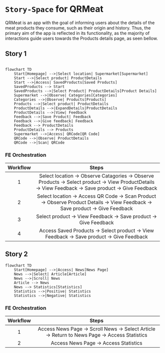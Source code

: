 # `Story-Space` for QRMeat
QRMeat is an app with the goal of informing users about the details of the meat products they consume, such as their origin and history. Thus, the primary aim of the app is reflected in its functionality, as the majority of interactions guide users towards the Products details page, as seen bellow.

## Story 1
```mermaid

flowchart TD
    Start[Homepage] -->|Select location| Supermarket[Supermarket]
    Start -->|Select product| ProductDetails
    Start -->|Access| SavedProducts[Saved Products]
    SavedProducts --> Start
    SavedProducts -->|Select Product| ProductDetails[Product Details]
    Supermarket -->|Observe| Categories[Categories]
    Categories -->|Observe| Products[Products]
    Products -->|Select product| ProductDetails
    ProductDetails -->|ExpandDetails|ProductDetails
    ProductDetails -->|View| Feedback
    Feedback -->|Save Product| Feedback
    Feedback -->|Give feedback| Feedback
    Feedback --> ProductDetails
    ProductDetails --> Products
    Supermarket -->|Access| QRCode[QR Code]
    QRCode -->|Observe| ProductDetails
    QRCode -->|Scan| QRCode
```

### FE Orchestration

| Workflow   | Steps                                                                                 |
|:-----------:|:-------------------------------------------------------------------------------------:|
|     1       | Select location → Observe Catagories → Observe Products → Select product → View ProductDetails  → View Feedback → Save product → Give Feedback      |
|     2       | Select location → Access QR Code → Scan Product → Observe Product Details → View Feedback → Save product → Give Feedback |
|     3       | Select product → View Feedback → Save product → Give Feedback |
|     4       | Access Saved Products → Select product → View Feedback → Save product → Give Feedback |


## Story 2
```mermaid
flowchart TD
    Start[Homepage] -->|Access| News[News Page]
    News -->|Select| Article[Article]
    News -->|Scroll| News
    Article --> News
    News --> Statistics[Statistics]
    Statistics -->|Positive| Statistics
    Statistics -->|Negative| Statistics

```

### FE Orchestration

| Workflow   | Steps                                                                                          |
|:-----------:|:----------------------------------------------------------------------------------------------:|
|     1       | Access News Page → Scroll News → Select Article → Return to News Page → Access Statistics |
|     2       | Access News Page → Access Statistics                          |

